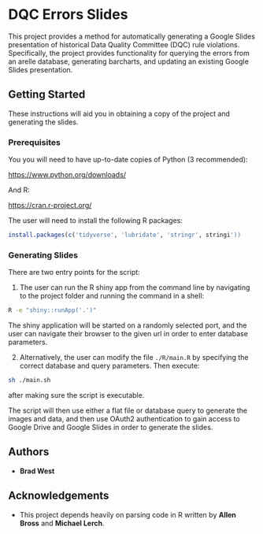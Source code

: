 # DQC Errors Slides

This project provides a method for automatically generating a Google Slides presentation of historical Data Quality Committee (DQC) rule violations.  Specifically, the project provides functionality for querying the errors from an arelle database, generating barcharts, and updating an existing Google Slides presentation.

## Getting Started

These instructions will aid you in obtaining a copy of the project and generating the slides.

### Prerequisites

You you will need to have up-to-date copies of Python (3 recommended):


https://www.python.org/downloads/


And R:
 

https://cran.r-project.org/

The user will need to install the following R packages:

```R
install.packages(c('tidyverse', 'lubridate', 'stringr', stringi'))
```

### Generating Slides

There are two entry points for the script:

1. The user can run the R shiny app from the command line by navigating to the project folder and running the command in a shell:
    
```bash
R -e "shiny::runApp('.')"
```
The shiny application will be started on a randomly selected port, and the user can navigate their browser to the given url in order to enter database parameters.

2. Alternatively, the user can modify the file ```./R/main.R``` by specifying the correct database and query parameters.  Then execute:

```bash
sh ./main.sh
```

after making sure the script is executable.  

The script will then use either a flat file or database query to generate the images and data, and then use OAuth2 authentication to gain access to Google Drive and Google Slides in order to generate the slides.
 
## Authors

* **Brad West**

## Acknowledgements

* This project depends heavily on parsing code in R  written by **Allen Bross** and **Michael Lerch**. 

